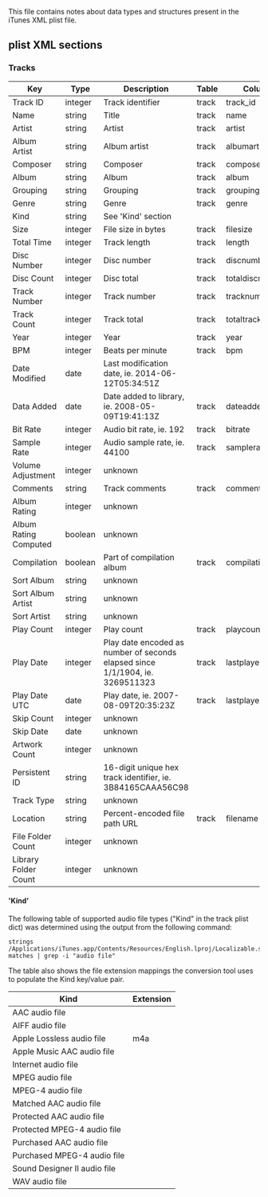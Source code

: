 This file contains notes about data types and structures present in the iTunes XML plist file.

## plist XML sections

### Tracks

|Key|Type|Description|Table|Column|y/n|
|---|----|-----------|-----|------|-----------|
|Track ID|integer|Track identifier|track|track_id|yes|
|Name|string|Title|track|name|yes|
|Artist|string|Artist|track|artist|yes|
|Album Artist|string|Album artist|track|albumartist|yes|
|Composer|string|Composer|track|composer|no|
|Album|string|Album|track|album|yes|
|Grouping|string|Grouping|track|grouping|yes|
|Genre|string|Genre|track|genre|yes|
|Kind|string|See 'Kind' section|||no|
|Size|integer|File size in bytes|track|filesize|yes|
|Total Time|integer|Track length|track|length|yes|
|Disc Number|integer|Disc number|track|discnumber|no|
|Disc Count|integer|Disc total|track|totaldiscnumber|no|
|Track Number|integer|Track number|track|tracknumber|yes|
|Track Count|integer|Track total|track|totaltracknumber|no|
|Year|integer|Year|track|year|yes|
|BPM|integer|Beats per minute|track|bpm|yes|
|Date Modified|date|Last modification date, ie. 2014-06-12T05:34:51Z|||no|
|Data Added|date|Date added to library, ie. 2008-05-09T19:41:13Z|track|dateadded|yes|
|Bit Rate|integer|Audio bit rate, ie. 192|track|bitrate|yes|
|Sample Rate|integer|Audio sample rate, ie. 44100|track|samplerate|yes|
|Volume Adjustment|integer|unknown|||no|
|Comments|string|Track comments|track|comments|yes|
|Album Rating|integer|unknown|||no|
|Album Rating Computed|boolean|unknown|||no|
|Compilation|boolean|Part of compilation album|track|compilation|yes|
|Sort Album|string|unknown|||no|
|Sort Album Artist|string|unknown|||no|
|Sort Artist|string|unknown|||no|
|Play Count|integer|Play count|track|playcount|yes|
|Play Date|integer|Play date encoded as number of seconds elapsed since 1/1/1904, ie. 3269511323|track|lastplayed|yes|
|Play Date UTC|date|Play date, ie. 2007-08-09T20:35:23Z|track|lastplayed|yes|
|Skip Count|integer|unknown|||no|
|Skip Date|date|unknown|||no|
|Artwork Count|integer|unknown|||no|
|Persistent ID|string|16-digit unique hex track identifier, ie. 3B84165CAAA56C98|||yes|
|Track Type|string|unknown||||no|
|Location|string|Percent-encoded file path URL|track|filename|yes|
|File Folder Count|integer|unknown|||no|
|Library Folder Count|integer|unknown|||no|

#### 'Kind'

The following table of supported audio file types ("Kind" in the track plist dict) was determined using the output from the following command:

```
strings /Applications/iTunes.app/Contents/Resources/English.lproj/Localizable.strings matches | grep -i "audio file"
```

The table also shows the file extension mappings the conversion tool uses to populate the Kind key/value pair.

|Kind|Extension|
|---------|----|
|AAC audio file|
|AIFF audio file|
|Apple Lossless audio file|m4a|
|Apple Music AAC audio file|
|Internet audio file|
|MPEG audio file|
|MPEG-4 audio file|
|Matched AAC audio file|
|Protected AAC audio file|
|Protected MPEG-4 audio file|
|Purchased AAC audio file|
|Purchased MPEG-4 audio file|
|Sound Designer II audio file|
|WAV audio file|





